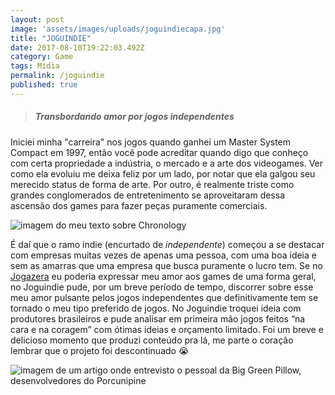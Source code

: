 ```yaml
---
layout: post
image: 'assets/images/uploads/joguindiecapa.jpg'
title: "JOGUINDIE"
date: 2017-08-10T19:22:03.492Z
category: Game
tags: Mídia
permalink: /joguindie
published: true
---
```

>##### Transbordando amor por jogos independentes

Iniciei minha "carreira" nos jogos quando ganhei um Master System Compact em 1997, então você pode acreditar quando digo que conheço com certa propriedade a indústria, o mercado e a arte dos videogames. Ver como ela evoluiu me deixa feliz por um lado, por notar que ela galgou seu merecido status de forma de arte. Por outro, é realmente triste como grandes conglomerados de entretenimento se aproveitaram dessa ascensão dos games para fazer peças puramente comerciais.

![imagem do meu texto sobre Chronology](assets/images/uploads/joguindie01.jpg)

É daí que o ramo indie (encurtado de *independente*) começou a se destacar com empresas muitas vezes de apenas uma pessoa, com uma boa ideia e sem as amarras que uma empresa que busca puramente o lucro tem. Se no [Jogazera](/JOGAZERA) eu poderia expressar meu amor aos games de uma forma geral, no Joguindie pude, por um breve período de tempo, discorrer sobre esse meu amor pulsante pelos jogos independentes que definitivamente tem se tornado o meu tipo preferido de jogos. No Joguindie troquei ideia com produtores brasileiros e pude analisar em primeira mão jogos feitos “na cara e na coragem” com ótimas ideias e orçamento limitado. Foi um breve e delicioso momento que produzi conteúdo pra lá, me parte o coração lembrar que o projeto foi descontinuado 😭

![imagem de um artigo onde entrevisto o pessoal da Big Green Pillow, desenvolvedores do Porcunipine](assets/images/uploads/joguindie03.jpg)